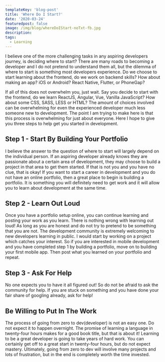 ```yaml
---
templateKey: 'blog-post'
title: 'Where Do I Start?'
date: '2020-03-24'
featuredpost: false
image: /img/blog/whereDoIStart-noTxt-fb.jpg
description:
tags:
  - Learning
---
```


I believe one of the more challenging tasks in any aspiring developers journey, is deciding where to start? There are many roads to becoming a developer and I do not pretend to understand them all, but the dilemma of where to start is something most developers experience. Do we choose to start learning about the frontend, do we work on backend skills? How about making an app? iOS or Android? React Native, Flutter, or PhoneGap?

If all of this does not overwhelm you, just wait. Say you decide to start with the frontend, do we learn ReactJS, Angular, Vue, Vanilla JavaScript? How about some CSS, SASS, LESS or HTML? The amount of choices involved can be overwhelming for even the experienced developer much less someone new to development. The point I am trying to make here is that this process is overwhelming for just about everyone. Here I hope to give you three steps to help get you started in development.

## Step 1 - Start By Building Your Portfolio

I believe the answer to the question of where to start will largely depend on the individual person. If an aspiring developer already knows they are passionate about a certain area of development, they may choose to build a project in that area to get them started. If that is not you and you have no clue, that is okay! If you want to start a career in development and you do not have an online portfolio, then a great place to begin is building a portfolio. It is something you will definitely need to get work and it will allow you to learn about development at the same time.

## Step 2 - Learn Out Loud

Once you have a portfolio setup online, you can continue learning and posting your work as you learn. There is nothing wrong with learning out loud! As long as you are honest and do not try to pretend to be something that you are not. The development community is extremely welcoming to new developers learning in public. I would start by working on a project which catches your interest. So if you are interested in mobile development and you have completed step 1 by building a portfolio, move on to building your first mobile app. Then post what you learned on your portfolio and repeat.

## Step 3 - Ask For Help

No one expects you to have it all figured out! So do not be afraid to ask the community for help. If you are stuck on something and you have done your fair share of googling already, ask for help!

## Be Willing to Put In The Work

The process of going from zero to dev(developer) is not an easy one. Do not expect it to happen overnight. The promise of learning a language in twenty-four hours makes for a good book title, but that is about it! Learning to be a great developer is going to take years of hard work. You can certainly get off to a great start in twenty-four hours, but do not expect mastery. Ultimately, going from zero to dev will involve many projects and lots of frustration, but in the end is completely worth the time invested.
